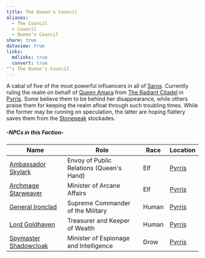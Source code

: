 ```yaml
---
title: The Queen's Council
aliases:
  - The Council
  - Council
  - Queen's Council
share: true
dataview: true
links:
  mdlinks: true
  convert: true
"": The Queen's Council
---
```


A cabal of five of the most powerful influencers in all of [Saros](../../History-&%20Lore/A-Brief-Saros-History.md). Currently ruling the realm on behalf of [Queen Amara](../../Locations-&%20NPCs/Cities%20&%20Towns/Pyrris/NPCs/Queen-Amara.md) from [The Radiant Citadel](../../Locations-&%20NPCs/Cities%20&%20Towns/Pyrris/Locations/The-Radiant-Citadel.md) in [Pyrris](../../Locations-&%20NPCs/Cities%20&%20Towns/Pyrris/index.md). Some believe them to be behind her disappearance, while others praise them for keeping the realm afloat through such troubling times. While the former may be running on speculation, the latter are hoping flattery saves them from the [Stonepeak](../../Locations-&%20NPCs/Cities%20&%20Towns/Pyrris/Locations/Stonepeak.md) stockades.

##### -NPCs in this Faction-
| Name                                                                                            | Role                                     | Race  | Location                                              |
| ----------------------------------------------------------------------------------------------- | ---------------------------------------- | ----- | ----------------------------------------------------- |
| [Ambassador Skylark](../../Locations-&%20NPCs/Cities%20&%20Towns/Pyrris/NPCs/Ambassador-Skylark.md)       | Envoy of Public Relations (Queen's Hand) | Elf   | [Pyrris](../../Locations-&%20NPCs/Cities%20&%20Towns/Pyrris/index.md) |
| [Archmage Starweaver](../../Locations-&%20NPCs/Cities%20&%20Towns/Pyrris/NPCs/Archmage-Starweaver.md)     | Minister of Arcane Affairs               | Elf   | [Pyrris](../../Locations-&%20NPCs/Cities%20&%20Towns/Pyrris/index.md) |
| [General Ironclad](../../Locations-&%20NPCs/Cities%20&%20Towns/Pyrris/NPCs/General-Ironclad.md)           | Supreme Commander of the Military        | Human | [Pyrris](../../Locations-&%20NPCs/Cities%20&%20Towns/Pyrris/index.md) |
| [Lord Goldhaven](../../Locations-&%20NPCs/Cities%20&%20Towns/Pyrris/NPCs/Lord-Goldhaven.md)               | Treasurer and Keeper of Wealth           | Human | [Pyrris](../../Locations-&%20NPCs/Cities%20&%20Towns/Pyrris/index.md) |
| [Spymaster Shadowcloak](../../Locations-&%20NPCs/Cities%20&%20Towns/Pyrris/NPCs/Spymaster-Shadowcloak.md) | Minister of Espionage and Intelligence   | Drow  | [Pyrris](../../Locations-&%20NPCs/Cities%20&%20Towns/Pyrris/index.md) |
